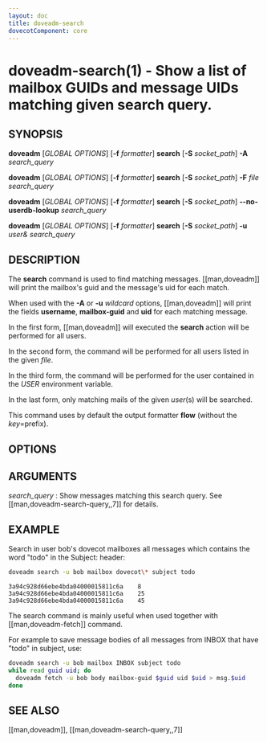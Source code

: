 ```yaml
---
layout: doc
title: doveadm-search
dovecotComponent: core
---
```


# doveadm-search(1) - Show a list of mailbox GUIDs and message UIDs matching given search query.

## SYNOPSIS

**doveadm** [*GLOBAL OPTIONS*] [**-f** *formatter*] **search**
  [**-S** *socket_path*]
  **-A** *search_query*

**doveadm** [*GLOBAL OPTIONS*] [**-f** *formatter*] **search**
  [**-S** *socket_path*]
  **-F** *file* *search_query*

**doveadm** [*GLOBAL OPTIONS*] [**-f** *formatter*] **search**
  [**-S** *socket_path*]
  **\-\-no-userdb-lookup** *search_query*

**doveadm** [*GLOBAL OPTIONS*] [**-f** *formatter*] **search**
  [**-S** *socket_path*]
  **-u** *user&* *search_query*

## DESCRIPTION

The **search** command is used to find matching messages.
[[man,doveadm]] will print the mailbox's guid and the message's uid
for each match.

When used with the **-A** or **-u** *wildcard* options,
[[man,doveadm]] will print the fields **username**, **mailbox-guid**
and **uid** for each matching message.

In the first form, [[man,doveadm]] will executed the **search** action
will be performed for all users.

In the second form, the command will be performed for all users listed in
the given *file*.

In the third form, the command will be performed for the user contained in the
*USER* environment variable.

In the last form, only matching mails of the given *user*(s) will be
searched.

<!-- @include: include/global-options-formatter.inc -->

This command uses by default the output formatter **flow** (without the
*key*=prefix).

## OPTIONS

<!-- @include: include/option-A.inc -->

<!-- @include: include/option-F-file.inc -->

<!-- @include: include/option-no-userdb-lookup.inc -->

<!-- @include: include/option-S-socket.inc -->

<!-- @include: include/option-u-user.inc -->

## ARGUMENTS

*search_query*
:   Show messages matching this search query. See
    [[man,doveadm-search-query,,7]] for details.

## EXAMPLE

Search in user bob's dovecot mailboxes all messages which contains the
word "todo" in the Subject: header:

```sh
doveadm search -u bob mailbox dovecot\* subject todo
```
```
3a94c928d66ebe4bda04000015811c6a	8
3a94c928d66ebe4bda04000015811c6a	25
3a94c928d66ebe4bda04000015811c6a	45
```

The search command is mainly useful when used together with
[[man,doveadm-fetch]] command.

For example to save message bodies of all messages from
INBOX that have "todo" in subject, use:

```sh
doveadm search -u bob mailbox INBOX subject todo
while read guid uid; do
  doveadm fetch -u bob body mailbox-guid $guid uid $uid > msg.$uid
done
```

<!-- @include: include/reporting-bugs.inc -->

## SEE ALSO

[[man,doveadm]], [[man,doveadm-search-query,,7]]
